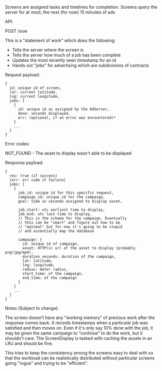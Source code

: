 Screens are assigned tasks and timelines for completion.
Screens query the server for at most, the next (for now) 15 minutes of ads

API:

POST /sow

This is a "statement of work" which does the following:
  * Tells the server where the screen is
  * Tells the server how much of a job has been complete
  * Updates the most recently seen timestamp for an id
  * Hands out "jobs" for advertising which are subdivisions of contracts

Request payload:

```
{
  id: unique id of screen,
  lat: current latitude,
  lng: current longitude,
  jobs: [
    {
      id: unique id as assigned by the AdServer,
      done: seconds displayed,
      err: (optional, if an error was encountered)*
    }
    ...
  ]
}
```

Error codes:

  NOT_FOUND - The asset to display wasn't able to be displayed

Response payload:

```
{
  res: true (if success)
  (err: err code if failure)
  jobs: [
    { 
      job_id: unique id for this specific request,
      campaign_id: unique id for the campaign,
      goal: time in seconds assigned to display asset,

      job_start: utc earliest time to display,
      job_end: utc last time to display,
      // This is the schema for the campaign. Eventually
      // this can be "smart" and figure out how to be 
      // "optimal" but for now it's going to be stupid
      // and essentially map the database

      campaign: {
        id: unique id of campaign,
        asset: HTTP(s) url of the asset to display (probably png/jpg/mp4),
        duration_seconds: duration of the campaign,
        lat: latitude,
        lng: longitude,
        radius: meter radius,
        start_time: of the campaign,
        end_time: of the campaign
      }
    }
    ...
  ]
}
```

Notes (Subject to change):

The screen doesn't have any "working memory" of previous work after the response comes back. It records timestamps when a particular job was satisfied and then moves on.  Even if it's only say 10% done with the job, it may be given the same campaign to "continue" to do the work, but it shouldn't care. The ScreenDisplay is tasked with caching the assets in an LRU and should be fine.

This tries to keep the consistency among the screens easy to deal with so that the workload can be realistically distributed without particular screens going "rogue" and trying to be "efficient".
